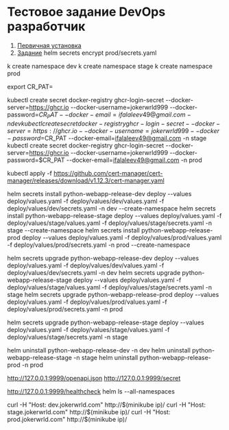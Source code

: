 # Тестовое задание DevOps разработчик

1. [Первичная установка](docs/project_install.md)
1. [Задание](docs/assignment.md)
helm secrets encrypt prod/secrets.yaml

k create namespace dev
k create namespace stage
k create namespace prod

export CR_PAT=

kubectl create secret docker-registry ghcr-login-secret --docker-server=https://ghcr.io --docker-username=jokerwrld999 --docker-password=$CR_PAT --docker-email=ifalaleev49@gmail.com -n dev
kubectl create secret docker-registry ghcr-login-secret --docker-server=https://ghcr.io --docker-username=jokerwrld999 --docker-password=$CR_PAT --docker-email=ifalaleev49@gmail.com -n stage
kubectl create secret docker-registry ghcr-login-secret --docker-server=https://ghcr.io --docker-username=jokerwrld999 --docker-password=$CR_PAT --docker-email=ifalaleev49@gmail.com -n prod

kubectl apply -f https://github.com/cert-manager/cert-manager/releases/download/v1.12.3/cert-manager.yaml

helm secrets install python-webapp-release-dev deploy --values deploy/values.yaml -f deploy/values/dev/values.yaml -f deploy/values/dev/secrets.yaml -n dev --create-namespace
helm secrets install python-webapp-release-stage deploy --values deploy/values.yaml -f deploy/values/stage/values.yaml -f deploy/values/stage/secrets.yaml -n stage --create-namespace
helm secrets install python-webapp-release-prod deploy --values deploy/values.yaml -f deploy/values/prod/values.yaml -f deploy/values/prod/secrets.yaml -n prod --create-namespace

helm secrets upgrade python-webapp-release-dev deploy --values deploy/values.yaml -f deploy/values/dev/values.yaml -f deploy/values/dev/secrets.yaml -n dev
helm secrets upgrade python-webapp-release-stage deploy --values deploy/values.yaml -f deploy/values/stage/values.yaml -f deploy/values/stage/secrets.yaml -n stage
helm secrets upgrade python-webapp-release-prod deploy --values deploy/values.yaml -f deploy/values/prod/values.yaml -f deploy/values/prod/secrets.yaml -n prod

helm secrets upgrade python-webapp-release-stage deploy --values deploy/values.yaml -f deploy/values/stage/values.yaml -f deploy/values/stage/secrets.yaml -n stage

helm uninstall python-webapp-release-dev -n dev
helm uninstall python-webapp-release-stage -n stage
helm uninstall python-webapp-release-prod -n prod


http://127.0.0.1:9999/openapi.json
http://127.0.0.1:9999/secret

http://127.0.0.1:9999/healthcheck
helm ls --all-namespaces


curl -H "Host:  dev.jokerwrld.com" http://$(minikube ip)/
curl -H "Host: stage.jokerwrld.com" http://$(minikube ip)/
curl -H "Host:  prod.jokerwrld.com" http://$(minikube ip)/
